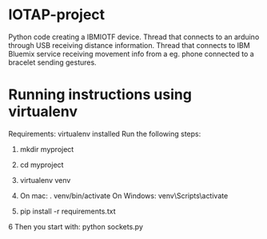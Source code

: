# IOTAP-project

Python code creating a IBMIOTF device. 
Thread that connects to an arduino through USB receiving distance information. 
Thread that connects to IBM Bluemix service receiving movement info from a eg. phone connected to a bracelet sending gestures.

# Running instructions using virtualenv
Requirements: virtualenv installed
Run the following steps:

1. mkdir myproject
2. cd myproject
3. virtualenv venv
4. On mac:
    . venv/bin/activate
   On Windows:
    venv\Scripts\activate

5. pip install -r requirements.txt

6 Then you start with: 
    python sockets.py 